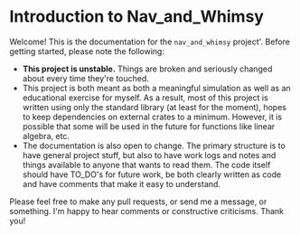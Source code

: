 # Introduction to Nav_and_Whimsy

Welcome! This is the documentation for the `nav_and_whimsy` project'. Before getting started, please note the following:
- **This project is unstable.** Things are broken and seriously changed about
  every time they're touched.
- This project is both meant as both a meaningful simulation as well as an educational exercise for myself. As a result, most of this project is written using only the standard library (at least for the moment), hopes to keep dependencies on external crates to a minimum. However, it is possible that some will be used in the future for functions like linear algebra, etc.
- The documentation is also open to change. The primary structure is to have    general project stuff, but also to have work logs and notes and things   available to anyone that wants to read them. The code itself should have TO_DO's for future work, be both clearly written as code and have comments that make it easy to understand.

Please feel free to make any pull requests, or send me a message, or something. I'm happy to hear comments or constructive criticisms. Thank you!
